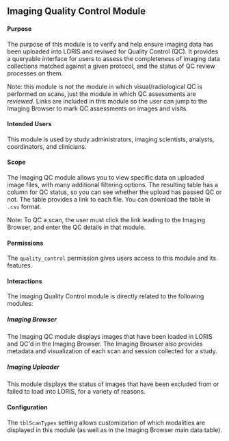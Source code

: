 ## Imaging Quality Control Module

#### Purpose
The purpose of this module is to verify and help ensure imaging data has been uploaded into LORIS and reviwed for Quality Control (QC). It provides a queryable interface for users to assess the completeness of imaging data collections matched against a given protocol, and the status of QC review processes on them.

Note: this module is not the module in which visual/radiological QC is performed on scans, just the module in which QC assessments are *reviewed*. Links are included in this module so the user can jump to the Imaging Browser to mark QC assessments on images and visits.

#### Intended Users
This module is used by study administrators, imaging scientists, analysts, coordinators, and clinicians.

#### Scope
The Imaging QC module allows you to view specific data on uploaded image files, with many additional filtering options. The resulting table has a column for QC status, so you can see whether the upload has passed QC or not. The table provides a link to each file. You can download the table in `.csv` format. 

Note: To QC a scan, the user must click the link leading to the Imaging Browser, and enter the QC details in that module.

#### Permissions
The `quality_control` permission gives users access to this module and its features.

#### Interactions
The Imaging Quality Control module is directly related to the following modules:

##### Imaging Browser
The Imaging QC module displays images that have been loaded in LORIS and QC'd in the Imaging Browser. The Imaging Browser also provides metadata and visualization of each scan and session collected for a study. 

##### Imaging Uploader
This module displays the status of images that have been excluded from or failed to load into LORIS, for a variety of reasons.  

#### Configuration
The `tblScanTypes` setting allows customization of which modalities are displayed in this module (as well as in the Imaging Browser main data table). 
